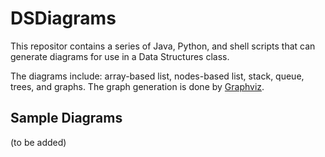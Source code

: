 # DSDiagrams

This repositor contains a series of Java, Python, and shell scripts that can generate diagrams for use in a Data Structures class.

The diagrams include: array-based list, nodes-based list, stack, queue, trees, and graphs. The graph generation is done by [Graphviz](https://graphviz.org).

## Sample Diagrams

(to be added)
